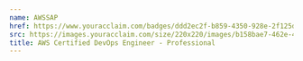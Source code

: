 ```yaml
---
name: AWSSAP
href: https://www.youracclaim.com/badges/ddd2ec2f-b859-4350-928e-2f125dd96487
src: https://images.youracclaim.com/size/220x220/images/b158bae7-462e-4c2c-92e6-d7a0b4cdb6c6/AWS-SolArchitect-Professional.png
title: AWS Certified DevOps Engineer - Professional
---
```

